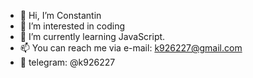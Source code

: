 - 👋 Hi, I’m Constantin
- 👀 I’m interested in coding
- 🌱 I’m currently learning JavaScript.
- 📫 You can reach me via e-mail: k926227@gmail.com
- 📱 telegram: @k926227

<!---
926227/926227 is a ✨ special ✨ repository because its `README.md` (this file) appears on your GitHub profile.
You can click the Preview link to take a look at your changes.
--->
